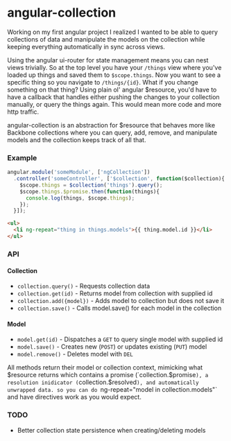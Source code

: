 angular-collection
==================

Working on my first angular project I realized I wanted to be able to query collections of data and manipulate the models on the collection while keeping everything automatically in sync across views.

Using the angular ui-router for state management means you can nest views trivially. So at the top level you have your `/things` view where you've loaded up things and saved them to `$scope.things`. Now you want to see a specific thing so you navigate to `/things/{id}`. What if you change something on that thing? Using plain ol' angular $resource, you'd have to have a callback that handles either pushing the changes to your collection manually, or query the things again. This would mean more code and more http traffic.

angular-collection is an abstraction for $resource that behaves more like Backbone collections where you can query, add, remove, and manipulate models and the collection keeps track of all that.

### Example

``` javascript
angular.module('someModule', ['ngCollection'])
  .controller('someController', ['$collection', function($collection){
    $scope.things = $collection('things').query();
    $scope.things.$promise.then(function(things){
      console.log(things, $scope.things);
    });
  }]);
```

``` html
<ul>
  <li ng-repeat="thing in things.models">{{ thing.model.id }}</li>
</ul>
```

### API

#### Collection

* `collection.query()` - Requests collection data
* `collection.get(id)` - Returns model from collection with supplied id
* `collection.add({model})` - Adds model to collection but does not save it
* `collection.save()` - Calls model.save() for each model in the collection

#### Model

* `model.get(id)` - Dispatches a `GET` to query single model with supplied id
* `model.save()` - Creates new (`POST`) or updates existing (`PUT`) model
* `model.remove()` - Deletes model with `DEL`

All methods return their model or collection context, mimicking what $resource returns which contains a promise (`collection.$promise`), a resolution inidicator (`collection.$resolved`), and automatically unwrapped data. so you can do `ng-repeat="model in collection.models"` and have directives work as you would expect.

### TODO

* Better collection state persistence when creating/deleting models
